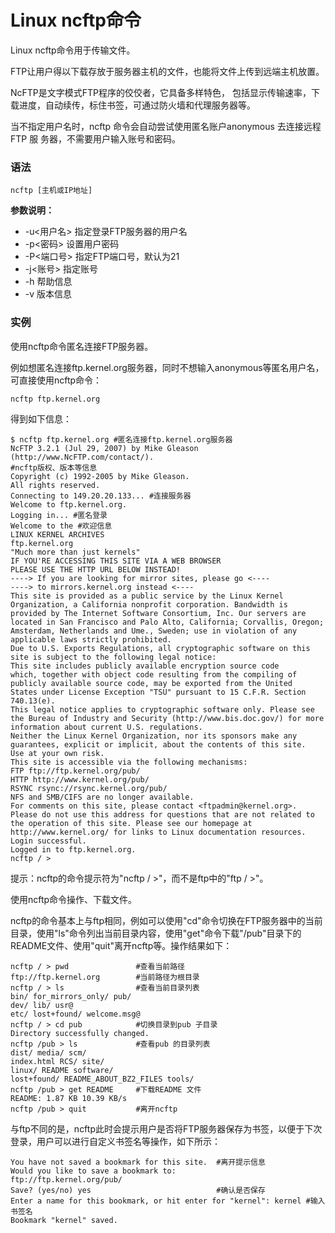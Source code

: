 
# Linux ncftp命令



Linux ncftp命令用于传输文件。

FTP让用户得以下载存放于服务器主机的文件，也能将文件上传到远端主机放置。

NcFTP是文字模式FTP程序的佼佼者，它具备多样特色， 包括显示传输速率，下载进度，自动续传，标住书签，可通过防火墙和代理服务器等。

当不指定用户名时，ncftp 命令会自动尝试使用匿名账户anonymous 去连接远程FTP 服 务器，不需要用户输入账号和密码。

### 语法

```
ncftp [主机或IP地址]
```

**参数说明：**

*   -u&lt;用户名&gt; 指定登录FTP服务器的用户名
*   -p&lt;密码&gt; 设置用户密码
*   -P&lt;端口号&gt; 指定FTP端口号，默认为21
*   -j&lt;账号&gt; 指定账号
*   -h 帮助信息
*   -v 版本信息

### 实例

使用ncftp命令匿名连接FTP服务器。

例如想匿名连接ftp.kernel.org服务器，同时不想输入anonymous等匿名用户名，可直接使用ncftp命令：

```
ncftp ftp.kernel.org

```

得到如下信息：

```
$ ncftp ftp.kernel.org #匿名连接ftp.kernel.org服务器  
NcFTP 3.2.1 (Jul 29, 2007) by Mike Gleason (http://www.NcFTP.com/contact/).  
#ncftp版权、版本等信息  
Copyright (c) 1992-2005 by Mike Gleason.  
All rights reserved.  
Connecting to 149.20.20.133... #连接服务器  
Welcome to ftp.kernel.org.  
Logging in... #匿名登录  
Welcome to the #欢迎信息  
LINUX KERNEL ARCHIVES  
ftp.kernel.org  
"Much more than just kernels"  
IF YOU'RE ACCESSING THIS SITE VIA A WEB BROWSER  
PLEASE USE THE HTTP URL BELOW INSTEAD!  
----> If you are looking for mirror sites, please go <---- 
----> to mirrors.kernel.org instead <---- 
This site is provided as a public service by the Linux Kernel  
Organization, a California nonprofit corporation. Bandwidth is  
provided by The Internet Software Consortium, Inc. Our servers are  
located in San Francisco and Palo Alto, California; Corvallis, Oregon;  
Amsterdam, Netherlands and Ume., Sweden; use in violation of any  
applicable laws strictly prohibited.  
Due to U.S. Exports Regulations, all cryptographic software on this  
site is subject to the following legal notice:  
This site includes publicly available encryption source code  
which, together with object code resulting from the compiling of  
publicly available source code, may be exported from the United  
States under License Exception "TSU" pursuant to 15 C.F.R. Section  
740.13(e).  
This legal notice applies to cryptographic software only. Please see  
the Bureau of Industry and Security (http://www.bis.doc.gov/) for more  
information about current U.S. regulations.  
Neither the Linux Kernel Organization, nor its sponsors make any  
guarantees, explicit or implicit, about the contents of this site.  
Use at your own risk.  
This site is accessible via the following mechanisms:  
FTP ftp://ftp.kernel.org/pub/  
HTTP http://www.kernel.org/pub/  
RSYNC rsync://rsync.kernel.org/pub/  
NFS and SMB/CIFS are no longer available.  
For comments on this site, please contact <ftpadmin@kernel.org>.  
Please do not use this address for questions that are not related to  
the operation of this site. Please see our homepage at  
http://www.kernel.org/ for links to Linux documentation resources.  
Login successful.  
Logged in to ftp.kernel.org.  
ncftp / > 

```

提示：ncftp的命令提示符为"ncftp / &gt;"，而不是ftp中的"ftp / &gt;"。

使用ncftp命令操作、下载文件。

ncftp的命令基本上与ftp相同，例如可以使用"cd"命令切换在FTP服务器中的当前目录，使用"ls"命令列出当前目录内容，使用"get"命令下载"/pub"目录下的README文件、使用"quit"离开ncftp等。操作结果如下：

```
ncftp / > pwd               #查看当前路径  
ftp://ftp.kernel.org        #当前路径为根目录  
ncftp / > ls                #查看当前目录列表  
bin/ for_mirrors_only/ pub/  
dev/ lib/ usr@  
etc/ lost+found/ welcome.msg@  
ncftp / > cd pub            #切换目录到pub 子目录  
Directory successfully changed.  
ncftp /pub > ls             #查看pub 的目录列表  
dist/ media/ scm/  
index.html RCS/ site/  
linux/ README software/  
lost+found/ README_ABOUT_BZ2_FILES tools/  
ncftp /pub > get README     #下载README 文件  
README: 1.87 KB 10.39 KB/s  
ncftp /pub > quit           #离开ncftp 

```

与ftp不同的是，ncftp此时会提示用户是否将FTP服务器保存为书签，以便于下次登录，用户可以进行自定义书签名等操作，如下所示：

```
You have not saved a bookmark for this site.  #离开提示信息  
Would you like to save a bookmark to:  
ftp://ftp.kernel.org/pub/  
Save? (yes/no) yes                            #确认是否保存  
Enter a name for this bookmark, or hit enter for "kernel": kernel #输入书签名  
Bookmark "kernel" saved. 

```



